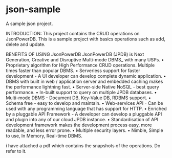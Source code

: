 # json-sample
A sample json project.


INTRODUCTION:
This project contains the CRUD operations on JsonPowerDB. This is a sample project with basics operations such as add, delete and update.


BENEFITS OF USING JsonPowerDB
JsonPowerDB (JPDB) is Next Generation, Creative and Disruptive Multi-mode DBMS_ with many USPs.
•	Proprietary algorithm for High Performance CRUD operations. Multiple times faster than popular DBMS.
•	Serverless support for faster development - A UI developer can develop complete dynamic application.
•	DBMS with built in web / application server and embedded caching makes the performance lightning fast.
•	Server-side Native NoSQL - best query performance.
•	In-built support to query on multiple JPDB databases.
•	Multi-mode DBMS - Document DB, Key-Value DB, RDBMS support.
•	Schema free - easy to develop and maintain.
•	Web-services API - Can be used with any programming language that has support for HTTP.
•	Enriched by a pluggable API Framework - A developer can develop a pluggable API and plugin into any of our cloud JPDB instance.
•	Standardisation of API development framework makes the development process easy, more readable, and less error prone.
•	Multiple security layers.
•	Nimble, Simple to use, In Memory, Real-time DBMS.

i have attached a pdf which contains the snapshots of the operations. Do refer to it.

